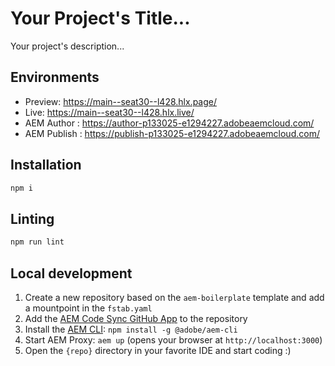 # Your Project's Title...
Your project's description...

## Environments
- Preview: https://main--seat30--l428.hlx.page/
- Live: https://main--seat30--l428.hlx.live/
- AEM Author : https://author-p133025-e1294227.adobeaemcloud.com/
- AEM Publish : https://publish-p133025-e1294227.adobeaemcloud.com/

## Installation

```sh
npm i
```

## Linting

```sh
npm run lint
```

## Local development

1. Create a new repository based on the `aem-boilerplate` template and add a mountpoint in the `fstab.yaml`
1. Add the [AEM Code Sync GitHub App](https://github.com/apps/aem-code-sync) to the repository
1. Install the [AEM CLI](https://github.com/adobe/helix-cli): `npm install -g @adobe/aem-cli`
1. Start AEM Proxy: `aem up` (opens your browser at `http://localhost:3000`)
1. Open the `{repo}` directory in your favorite IDE and start coding :)
